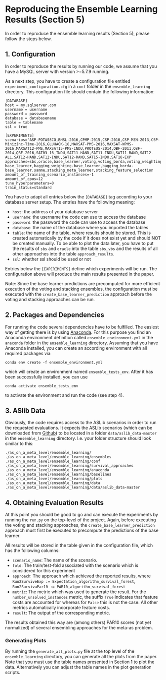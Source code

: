 # Reproducing the Ensemble Learning Results (Section 5)

In order to reproduce the ensemble learning results (Section 5), please follow the steps below.

## 1. Configuration
In order to reproduce the results by running our code, we assume that you have a MySQL server with version >=5.7.9 running.

As a next step, you have to create a configuration file entitled `experiment_configuration.cfg` in a `conf` folder in the `ensemble_learning` directory. This configuration file should contain the following information:

```
[DATABASE]
host = my.sqlserver.com
username = username
password = password
database = databasename
table = tablename
ssl = true

[EXPERIMENTS]
scenarios='ASP-POTASSCO,BNSL-2016,CPMP-2015,CSP-2010,CSP-MZN-2013,CSP-Minizinc-Time-2016,GLUHACK-18,MAXSAT-PMS-2016,MAXSAT-WPMS-2016,MAXSAT12-PMS,MAXSAT15-PMS-INDU,PROTEUS-2014,QBF-2011,QBF-2014,QBF-2016,SAT03-16_INDU,SAT11-HAND,SAT11-INDU,SAT11-RAND,SAT12-ALL,SAT12-HAND,SAT12-INDU,SAT12-RAND,SAT15-INDU,SAT18-EXP
approaches=sbs,oracle,base_learner,voting,voting_borda,voting_weighting,voting_optimize,bagging-base_learner,bagging_weighting-base_learner,bagging_borda-base_learner,samme,stacking_meta_learner,stacking_feature_selection
amount_of_training_scenario_instances=-1
amount_of_cpus=12
tune_hyperparameters=0
train_status=standard
```

You have to adapt all entries below the `[DATABASE]` tag according to your database server setup. The entries have the following meaning:
* `host`: the address of your database server
* `username`: the username the code can use to access the database
* `password`: the password the code can use to access the database
* `database`: the name of the database where you imported the tables
* `table`: the name of the table, where results should be stored. This is created automatically by the code if it does not exist yet and should NOT be created manually. To be able to plot the data later, you have to put the results of `sbs` and `oracle` into the table `sbs_vbs` and the results of all other approaches into the table `approach_results`.
* `ssl`: whether ssl should be used or not

Entries below the `[EXPERIMENTS]` define which experiments will be run. The configuration above will produce the main results presented in the paper.

Note: Since the base learner predictions are precomputed for more efficient execution of the voting and stacking ensembles, the configuration must be executed with the `create_base_learner_prediction` approach before the voting and stacking approaches can be run.

## 2. Packages and Dependencies
For running the code several dependencies have to be fulfilled. The easiest way of getting there is by using [Anaconda](https://anaconda.org/). For this purpose you find an Anaconda environment definition called `ensemble_environment.yml` in the `anaconda` folder in the `ensemble_learning` directory.  Assuming that you have Anaconda installed, you can create an according environment with all required packages via

```
conda env create -f ensemble_environment.yml
``` 

which will create an environment named `ensemble_tests_env`. After it has been successfully installed, you can use 
```
conda activate ensemble_tests_env
```
to activate the environment and run the code (see step 4).

## 3. ASlib Data
Obviously, the code requires access to the ASLib scenarios in order to run the requested evaluations. It expects the ASLib scenarios (which can be downloaded from [Github](https://github.com/coseal/aslib_data)) to be located in a folder `data/aslib_data-master` in the `ensemble_learning` directory. I.e. your folder structure should look similar to this: 
```
./as_on_a_meta_level/ensemble_learning/
./as_on_a_meta_level/ensemble_learning/ensembles
./as_on_a_meta_level/ensemble_learning/conf
./as_on_a_meta_level/ensemble_learning/survival_approaches
./as_on_a_meta_level/ensemble_learning/anaconda
./as_on_a_meta_level/ensemble_learning/baselines
./as_on_a_meta_level/ensemble_learning/plots
./as_on_a_meta_level/ensemble_learning/data
./as_on_a_meta_level/ensemble_learning/data/aslib_data-master
```


## 4. Obtaining Evaluation Results
At this point you should be good to go and can execute the experiments by running the `run.py` on the top-level of the project. Again, before executing the voting and stacking approaches, the `create_base_learner_prediction` approach must first be executed to precompute the predictions of the base learner.

 All results will be stored in the table given in the configuration file, which has the following columns:

* `scenario_name`: The name of the scenario.
* `fold`: The train/test-fold associated with the scenario which is considered for this experiment
* `approach`: The approach which achieved the reported results, where `Run2SurviveExp := Expectation_algorithm_survival_forest`, `Run2SurvivaPar10 := PAR10_algorithm_survival_forest`
* `metric`: The metric which was used to generate the result. For the `number_unsolved_instances` metric, the suffix `True` indicates that feature costs are accounted for whereas for `False` this is not the case. All other metrics automatically incorporate feature costs.
* `result`: The output of the corresponding metric.

The results obtained this way are (among others) PAR10 scores (not yet normalized) of several ensembling approaches for the meta-as problem. 

### Generating Plots
By running the `generate_all_plots.py` file at the top level of the `ensemble_learning` directory, you can generate all the plots from the paper. Note that you must use the table names presented in Section 1 to plot the data. Alternatively you can adjust the table names in the plot generation scripts.
